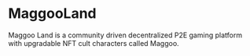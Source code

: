 # MaggooLand

Maggoo Land is a community driven decentralized P2E gaming platform with upgradable NFT cult characters called Maggoo.